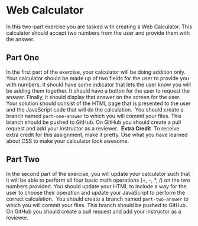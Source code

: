 # Web Calculator
In this two-part exercise you are tasked with creating a Web Calculator. This calculator should accept two numbers from the user and provide them with the answer.
​
## Part One
In the first part of the exercise, your calculator will be doing addition only. Your calculator should be made up of two fields for the user to provide you with numbers. It should have some indicator that lets the user know you will be adding them together. It should have a button for the user to request the answer. Finally, it should display that answer on the screen for the user. Your solution should consist of the HTML page that is presented to the user and the JavaScript code that will do the calculation.
​
You should create a branch named `part-one-answer` to which you will commit your files. This branch should be pushed to GitHub. On GitHub you should create a pull request and add your instructor as a reviewer.
​
**Extra Credit**
​
To receive extra credit for this assignment, make it pretty. Use what you have learned about CSS to make your calculator look awesome.
​
## Part Two
In the second part of the exercise, you will update your calculator such that it will be able to perform all four basic math operations (+, -, *, /) on the two numbers provided. You should update your HTML to include a way for the user to choose their operation and update your JavaScript to perform the correct calculation.
​
You should create a branch named `part-two-answer` to which you will commit your files. This branch should be pushed to GitHub. On GitHub you should create a pull request and add your instructor as a reviewer.
